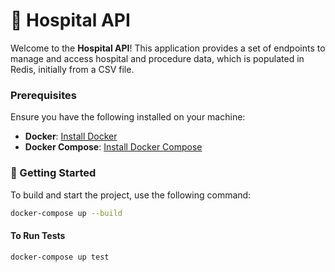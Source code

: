 # 🏥 Hospital API

Welcome to the **Hospital API**! This application provides a set of endpoints to manage and access hospital and procedure data, which is populated in Redis, initially from a CSV file.

### Prerequisites

Ensure you have the following installed on your machine:

- **Docker**: [Install Docker](https://docs.docker.com/get-docker/)
- **Docker Compose**: [Install Docker Compose](https://docs.docker.com/compose/install/)

### 🚀 Getting Started

To build and start the project, use the following command:

```bash
docker-compose up --build
```

#### To Run Tests
```bash
docker-compose up test
```
